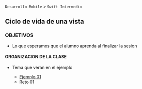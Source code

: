 

`Desarrollo Mobile` > `Swift Intermedio` 

## Ciclo de vida de una vista

### OBJETIVOS 

- Lo que esperamos que el alumno aprenda al finalizar la sesion 

#### ORGANIZACION DE LA CLASE 

- Tema que veran en el ejemplo

	- [Ejemplo 01](Ejemplo-01)
	- [Reto 01](Reto-01)

